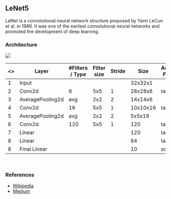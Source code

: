 ## LeNet5
LeNet is a convolutional neural network structure proposed by Yann LeCun et al. in 1989. It was one of the earliest convolutional neural networks and promoted the development of deep learning.

### Architecture
<img src="https://miro.medium.com/max/700/1*lvvWF48t7cyRWqct13eU0w.jpeg">

<br>

<> | Layer | #Filters / Type | Filter size | Stride | Size | Activation Function
--- | --- | --- | --- | --- | --- | ---
1 | Input | | | | 32x32x1 
2 | Conv2d | 6 | 5x5 | 1 | 28x28x6 | tanh
3 | AveragePooling2d | avg | 2x2 | 2 | 14x14x6 |
4 | Conv2d | 16 | 5x5 | 1 | 10x10x16 | tanh
5 | AveragePooling2d | avg | 2x2 | 2 | 5x5x16 |
6 | Conv2d | 120 | 5x5 | 1 | 120 | tanh
7 | Linear | |  |  | 120 | tanh
8 | Linear | |  |  | 84 | tanh
8 | Final Linear | |  |  | 10 | softmax

<br>

### References
- [Wikipedia](https://en.wikipedia.org/wiki/LeNet)
- [Medium](https://medium.com/analytics-vidhya/lenet-with-tensorflow-a35da0d503df)